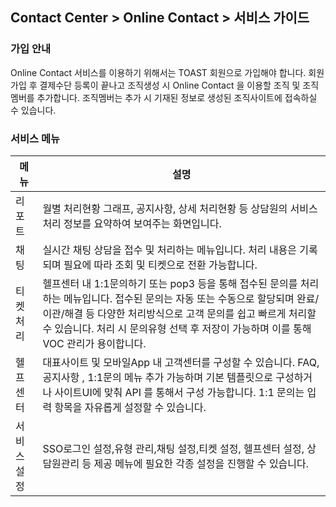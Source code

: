 ## Contact Center > Online Contact > 서비스 가이드

### 가입 안내
Online Contact 서비스를 이용하기 위해서는 TOAST 회원으로 가입해야 합니다. 회원가입 후 결제수단 등록이 끝나고 조직생성 시 Online Contact 을 이용할 조직 및 조직멤버를 추가합니다. 조직멤버는 추가 시 기재된 정보로 생성된 조직사이트에 접속하실 수 있습니다.

### 서비스 메뉴

| 메뉴 | 설명 |
| --------- | --------- |
|   리포트   | 월별 처리현황 그래프, 공지사항, 상세 처리현황 등 상담원의 서비스 처리 정보를 요약하여 보여주는 화면입니다. |
| 채팅 | 실시간 채팅 상담을 접수 및 처리하는 메뉴입니다. 처리 내용은 기록되며 필요에 따라 조회 및 티켓으로 전환 가능합니다. |
| 티켓처리 | 헬프센터 내 1:1문의하기 또는 pop3 등을 통해 접수된 문의를 처리하는 메뉴입니다. 접수된 문의는 자동 또는 수동으로 할당되며  완료/이관/해결 등 다양한 처리방식으로 고객 문의를 쉽고 빠르게 처리할 수 있습니다. 처리 시 문의유형 선택 후 저장이 가능하며 이를 통해 VOC 관리가 용이합니다. |
| 헬프센터 | 대표사이트 및 모바일App 내 고객센터를 구성할 수 있습니다. FAQ, 공지사항 , 1:1문의 메뉴 추가 가능하며 기본 템플릿으로 구성하거나 사이트UI에 맞춰 API 를 통해서 구성 가능합니다.  1:1 문의는 입력 항목을 자유롭게 설정할 수 있습니다.  |
| 서비스설정 | SSO로그인 설정,유형 관리,채팅 설정,티켓 설정, 헬프센터 설정, 상담원관리 등 제공 메뉴에 필요한 각종 설정을 진행할 수 있습니다.  |
